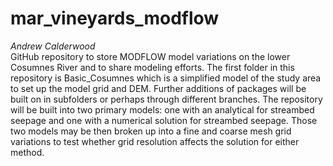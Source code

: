 # mar_vineyards_modflow
_Andrew Calderwood_  
GitHub repository to store MODFLOW model variations on the lower Cosumnes River and to share modeling efforts. The first folder in this repository is Basic_Cosumnes which is a simplified model of the study area to set up the model grid and DEM. Further additions of packages will be built on in subfolders or perhaps through different branches.
The repository will be built into two primary models: one with an analytical for streambed seepage and one with a numerical solution for streambed seepage. Those two models may be then broken up into a fine and coarse mesh grid variations to test whether grid resolution affects the solution for either method.

